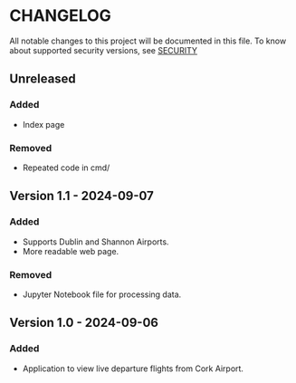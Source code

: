 # CHANGELOG

All notable changes to this project will be documented in this file.
To know about supported security versions, see [SECURITY](./SECURITY.md)

## Unreleased

### Added
- Index page

### Removed
- Repeated code in cmd/ 

## Version 1.1 - 2024-09-07

### Added
- Supports Dublin and Shannon Airports.
- More readable web page.

### Removed
- Jupyter Notebook file for processing data.

## Version 1.0 - 2024-09-06

### Added
- Application to view live departure flights from Cork Airport.
